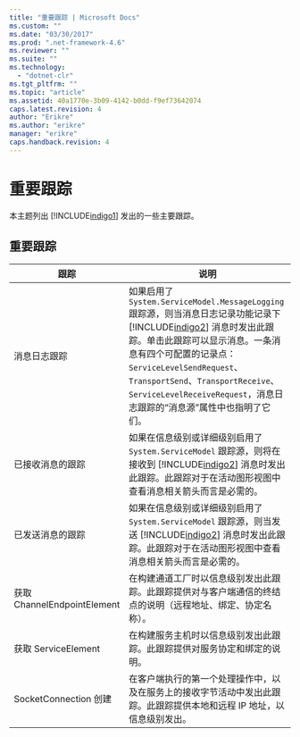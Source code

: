 ```yaml
---
title: "重要跟踪 | Microsoft Docs"
ms.custom: ""
ms.date: "03/30/2017"
ms.prod: ".net-framework-4.6"
ms.reviewer: ""
ms.suite: ""
ms.technology: 
  - "dotnet-clr"
ms.tgt_pltfrm: ""
ms.topic: "article"
ms.assetid: 40a1770e-3b09-4142-b0dd-f9ef73642074
caps.latest.revision: 4
author: "Erikre"
ms.author: "erikre"
manager: "erikre"
caps.handback.revision: 4
---
```

# 重要跟踪
本主题列出 [!INCLUDE[indigo1](../../../../../includes/indigo1-md.md)] 发出的一些主要跟踪。  
  
## 重要跟踪  
  
|跟踪|说明|  
|--------|--------|  
|消息日志跟踪|如果启用了 `System.ServiceModel.MessageLogging` 跟踪源，则当消息日志记录功能记录下 [!INCLUDE[indigo2](../../../../../includes/indigo2-md.md)] 消息时发出此跟踪。单击此跟踪可以显示消息。一条消息有四个可配置的记录点：`ServiceLevelSendRequest`、`TransportSend`、`TransportReceive`、`ServiceLevelReceiveRequest`，消息日志跟踪的“消息源”属性中也指明了它们。|  
|已接收消息的跟踪|如果在信息级别或详细级别启用了 `System.ServiceModel` 跟踪源，则将在接收到 [!INCLUDE[indigo2](../../../../../includes/indigo2-md.md)] 消息时发出此跟踪。此跟踪对于在活动图形视图中查看消息相关箭头而言是必需的。|  
|已发送消息的跟踪|如果在信息级别或详细级别启用了 `System.ServiceModel` 跟踪源，则当发送 [!INCLUDE[indigo2](../../../../../includes/indigo2-md.md)] 消息时发出此跟踪。此跟踪对于在活动图形视图中查看消息相关箭头而言是必需的。|  
|获取 ChannelEndpointElement|在构建通道工厂时以信息级别发出此跟踪。此跟踪提供对与客户端通信的终结点的说明（远程地址、绑定、协定名称）。|  
|获取 ServiceElement|在构建服务主机时以信息级别发出此跟踪。此跟踪提供对服务协定和绑定的说明。|  
|SocketConnection 创建|在客户端执行的第一个处理操作中，以及在服务上的接收字节活动中发出此跟踪。此跟踪提供本地和远程 IP 地址，以信息级别发出。|
